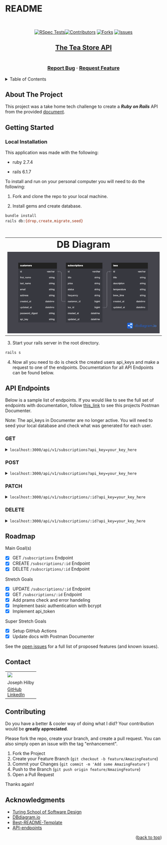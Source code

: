 # README

<!-- PROJECT SHIELDS -->
<!--
*** I'm using markdown "reference style" links for readability.
*** Reference links are enclosed in brackets [ ] instead of parentheses ( ).
*** See the bottom of this document for the declaration of the reference variables
*** for contributors-url, forks-url, etc. This is an optional, concise syntax you may use.
*** https://www.markdownguide.org/basic-syntax/#reference-style-links
[![MIT License][license-shield]][license-url]
[![LinkedIn][linkedin-shield]][linkedin-url]
[![Stargazers][stars-shield]][stars-url]
-->
<!-- PROJECT LOGO -->
<br />
<div align="center">

[![RSpec Tests](https://github.com/josephhilby/tea_subscription_service/actions/workflows/RSpecCI.yml/badge.svg)](https://github.com/josephhilby/tea_subscription_service/actions/workflows/RSpecCI.yml)[![Contributors][contributors-shield]][contributors-url] [![Forks][forks-shield]][forks-url] [![Issues][issues-shield]][issues-url]

<a href="https://github.com/josephhilby/tea_subscription_service">

## The Tea Store API

</a>

<h3 align="center">
<br />
<a href="https://github.com/josephhilby/tea_subscription_service/issues">Report Bug</a>
·
<a href="https://github.com/josephhilby/tea_subscription_service/issues">Request Feature</a>
</h3>
</div>

<!-- TABLE OF CONTENTS -->

<details>
<summary>Table of Contents</summary>
<ol>
<li><a href="#about-the-project">About The Project</a></li>
<li><a href="#getting-started">Getting Started</a></li>
<li><a href="#api-endpoints">API Endpoints</a></li>
<li><a href="#roadmap">Roadmap</a></li>
<li><a href="#contact">Contact</a></li>
<li><a href="#contributing">Contributing</a></li>
<li><a href="#acknowledgments">Acknowledgments</a></li>
</ol>
</details>

<!-- ABOUT THE PROJECT -->

## About The Project

This project was a take home tech challenge to create a ***Ruby on Rails*** API from the provided [document](https://mod4.turing.edu/projects/take_home/take_home_be).

<!-- GETTING STARTED -->

## Getting Started

### Local Installation

This application was made with the following:

* ruby 2.7.4

* rails 6.1.7

To install and run on your personal computer you will need to do the following:

1. Fork and clone the repo to your local machine.

2. Install gems and create database.

```sh
bundle install
rails db:{drop,create,migrate,seed}
```

<br />
<table border="0">
<tr>
<th><b style="font-size:30px">DB Diagram</b></th>
</tr>
<td><img src="lib/images/database.png" alt="Database" style='width: 100%'></td>
</tr>
</table>

3. Start your rails server in the root directory.

```sh
rails s
```

4. Now all you need to do is check the created users api_keys and make a request to one of the endpoints. Documentation for all API Endpoints can be found below.

<!-- ENDPOINTS -->

## API Endpoints

Below is a sample list of endpoints. If you would like to see the full set of endpoints with documentation, follow [this_link](https://documenter.getpostman.com/view/24550191/2s93CPpBWY) to see this projects Postman Documenter.

Note: The api_keys in Documenter are no longer active. You will need to seed your local database and check what was generated for each user.

### GET

<details>
<summary> <code>localhost:3000/api/v1/subscriptions?api_key=your_key_here</code> </summary>

>Get a list of or single (`api/v1/subscriptions/:id`) subscription(s) for a given customer.
>
>**200 OK Response**
>
> ```
>{
>   "data": [
>       {
>           "id": "1",
>           "type": "subscription",
>           "attributes": {
>               "title": "Essential",
>               "price": "6.93",
>               "status": "Active",
>               "frequency": "Weekly"
>           },
>           "relationships": {
>               "customer": {
>                   "data": {
>                       "id": "1",
>                       "type": "customer"
>                   }
>               },
>               "tea": {
>                   "data": {
>                       "id": "1",
>                       "type": "tea"
>                   }
>               }
>           }
>       },
>       {...}
>   ]
>}
> ```

</details>

### POST

<details>
<summary> <code>localhost:3000/api/v1/subscriptions?api_key=your_key_here</code> </summary>

>Create a single subscription for a given customer.
>
>**Parameters (JSON payload in request body)**
>
>```
>{
>   "subscription": {
>       "status": "status",
>       "frequency": "frequency",
>       "customer_id": 1,
>       "tea_id": 1
>   }
>}
>```
>
>**201 CREATED Response**
>
>```
>{
>   "message": "Subscription added successfully"
>}
>```

</details>

### PATCH

<details>
<summary> <code>localhost:3000/api/v1/subscriptions/:id?api_key=your_key_here</code> </summary>

>Update a single subscription for a given customer.
>
>**Parameters (JSON payload in request body)**
>
>```
>{
>   "subscription": {
>       "title": "New Title"
>   }
>}
>```
>
>**200 OK Response**
>
>```
>{
>   "data": {
>       "id": "7",
>       "type": "subscription",
>       "attributes": {
>           "title": "New Title",
>           "price": "price",
>           "status": "status",
>           "frequency": "frequency"
>       },
>       "relationships": {
>           "customer": {
>               "data": {
>                   "id": "1",
>                   "type": "customer"
>               }
>           },
>           "tea": {
>               "data": {
>                   "id": "1",
>                   "type": "tea"
>               }
>           }
>       }
>   }
>}
>```

</details>

### DELETE

<details>
<summary> <code>localhost:3000/api/v1/subscriptions/:id?api_key=your_key_here</code> </summary>

>Destroy a single subscription for a given customer.
>
>**204 NO CONTENT Response**
>

</details>

<!-- ROADMAP -->

## Roadmap

Main Goal(s)

* [x] GET `/subscriptions` Endpoint
* [x] CREATE `/subscriptions/:id` Endpoint
* [x] DELETE `/subscriptions/:id` Endpoint

Stretch Goals

* [x] UPDATE `/subscriptions/:id` Endpoint
* [x] GET `/subscriptions/:id` Endpoint
* [x] Add prams check and error handeling
* [x] Implement basic authentication with bcrypt
* [x] Implement api_token

Super Stretch Goals

* [x] Setup GitHub Actions
* [x] Update docs with Postman Documenter

See the [open issues](https://github.com/josephhilby/tea_subscription_service/issues) for a full list of proposed features (and known issues).

<!-- CONTACT -->

## Contact

<div align="center">
<table>
<tr>
<td><img width="150px" src="https://media.licdn.com/dms/image/C4E03AQEdZUKFgryaqg/profile-displayphoto-shrink_800_800/0/1567961066772?e=1680739200&v=beta&t=TFQt8RiDDMpJHbytApiShBpLVCCZlfeuUwLffp95tG8"></td>
</tr>
<tr>
<td>Joseph Hilby</td>
</tr>
<tr>
<td>
<a href="https://github.com/josephhilby">GitHub</a><br>
<a href="https://www.linkedin.com/in/josephmhilby/">LinkedIn</a>
</td>
</tr>
</table>
</div>

<!-- CONTRIBUTING -->

## Contributing

Do you have a better & cooler way of doing what I did? Your contribution would be **greatly appreciated**.

Please fork the repo, create your branch, and create a pull request. You can also simply open an issue with the tag "enhancement".

1. Fork the Project
2. Create your Feature Branch (`git checkout -b feature/AmazingFeature`)
3. Commit your Changes (`git commit -m 'Add some AmazingFeature'`)
4. Push to the Branch (`git push origin feature/AmazingFeature`)
5. Open a Pull Request

Thanks again!

<!-- ACKNOWLEDGMENTS -->

## Acknowledgments

* [Turing School of Software Design](https://turing.edu/)
* [DBdiagram.io](https://dbdiagram.io/home)
* [Best-README-Template](https://github.com/othneildrew/Best-README-Template)
* [API-endpoints](https://github.com/bufferapp/README/blob/master/billing/api-endpoints.md)

<p align="right">(<a href="#README">back to top</a>)</p>

<!-- MARKDOWN LINKS & IMAGES -->

<!-- https://www.markdownguide.org/basic-syntax/#reference-style-links -->

[contributors-shield]: https://img.shields.io/github/contributors/josephhilby/tea_subscription_service.svg

[contributors-url]: https://github.com/josephhilby/tea_subscription_service/graphs/contributors

[forks-shield]: https://img.shields.io/github/forks/josephhilby/tea_subscription_service.svg

[forks-url]: https://github.com/othneildrew/josephhilby/tea_subscription_service/network/members

[issues-shield]: https://img.shields.io/github/issues/josephhilby/tea_subscription_service.svg

[issues-url]: https://github.com/josephhilby/tea_subscription_service/issues
